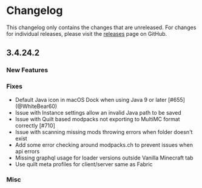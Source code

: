 # Changelog

This changelog only contains the changes that are unreleased. For changes for individual releases, please visit the
[releases](https://github.com/ATLauncher/ATLauncher/releases) page on GitHub.

## 3.4.24.2

### New Features

### Fixes
- Default Java icon in macOS Dock when using Java 9 or later [#655] (@WhiteBear60)
- Issue with Instance settings allow an invalid Java path to be saved
- Issue with Quilt based modpacks not exporting to MultiMC format correctly [#710]
- Issue with scanning missing mods throwing errors when folder doesn't exist
- Add some error checking around modpacks.ch to prevent issues when api errors
- Missing graphql usage for loader versions outside Vanilla Minecraft tab
- Use quilt meta profiles for client/server same as Fabric

### Misc

